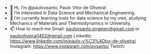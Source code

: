 - 👋 Hi, I’m @paulovsanto, Paulo Vítor de Oliveira!
- 👀 I’m interested in Data Science and Mechanical Engineering.
- 🌱 I’m currently learning tools for data science by my own, studying Mechanics of Materials and Thermodynamics in University.
- 📫 How to reach me 
            Gmail: paulovsanto.engmec@gmail.com  or  paulooliveira0402@gmail.com
            Linkedin: https://www.linkedin.com/in/paulo-v%C3%ADtor-de-oliveira/
            Instagram: https://www.instagram.com/pvsanto/
            Twitch: 

<!---
paulovsanto/paulovsanto is a ✨ special ✨ repository because its `README.md` (this file) appears on your GitHub profile.
You can click the Preview link to take a look at your changes.
--->
